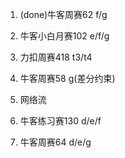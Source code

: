 1. (done)牛客周赛62 f/g 
2. 牛客小白月赛102 e/f/g
3. 力扣周赛418 t3/t4
4. 牛客周赛58 g(差分约束)
5. 网络流

6. 牛客练习赛130 d/e/f
7. 牛客周赛64 d/e/g
